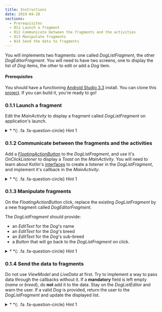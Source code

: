```yaml
---
title: Instructions
date: 2019-04-20
sections:
  - Prerequisites
  - 011 Launch a fragment
  - 012 Communicate between the fragments and the activities
  - 013 Manipulate fragments
  - 014 Send the data to fragments
---
```


You will implements two fragments: one called *DogListFragment*, the other *DogEditorFragment*.
You will need to have two screens, one to display the list of *Dog* items, the other to edit or add a *Dog* item.

#### Prerequisites
You should have a functioning [Android Studio 3.3](https://developer.android.com/studio) install.
You can clone this [project](https://github.com/CamilleBC/android-kotlin-basics/tree/1dee2ad0bb9143cf2ef9eb81c39977aa59e75fb7).
If you can build it, you're ready to go!

### 0.1.1 Launch a fragment
Edit the *MainActivity* to display a fragment called *DogListFragment* on application's launch.

<details>

<summary >
<a class=".btn .btn-primary">
    *&nbsp;*{: .fa .fa-question-circle} Hint 1
</a>
</summary>

**Hint #1**: See the [FragmentManager](https://developer.android.com/reference/kotlin/androidx/fragment/app/FragmentManager) and [FragmentTransaction](https://developer.android.com/reference/kotlin/androidx/fragment/app/FragmentManager) doc to add a fragment.

  <details>

  <summary >
  <a class=".btn .btn-primary">
    *&nbsp;*{: .fa .fa-question-circle} Hint 2
  </a>
  </summary>

  **Hint #2**: You need to inflate the fragment inside a container in the parent activity's layout.

  </details>

  [**Clone the solution**](https://github.com/CamilleBC/android-kotlin-basics/tree/caaae274a959dba10cbf59d0d78646be1d175713)

</details>

### 0.1.2 Communicate between the fragments and the activities
Add a [*FloatingActionButton*](https://developer.android.com/guide/topics/ui/floating-action-button) to the *DogListFragment*, and use it's *OnClickListener* to display a *Toast* on the *MainActivity*.
You will need to learn about Kotlin's [interfaces](https://kotlinlang.org/docs/reference/interfaces.html#interfaces) to create a listener in the *DogListFragment*, and implement it's callback in the *MainActivity*.

<details>

<summary >
<a class=".btn .btn-primary">
  *&nbsp;*{: .fa .fa-question-circle} Hint 1
</a>
</summary>

**Hint #1**: Setup an `interface` called *OnAddClickListener* in the fragment with a function called *onAddClick()*, and implement it in the activity that calls the fragment. You need to add that *onAddClick()* callback to the button's *setOnClickListener*. Check [this StackOverflow question](https://stackoverflow.com/questions/44301301/android-how-to-achieve-setonclicklistener-in-kotlin) to see a button click listener.

  <details>

  <summary >
  <a class=".btn .btn-primary">
    *&nbsp;*{: .fa .fa-question-circle} Hint 2
  </a>
  </summary>

  **Hint #2**: You need to pass a reference to parent's activity's implementation to the fragment. That means you need to have a variable of type `OnAddClickListener` that will hold the reference to the callback when the activity is attached.

  </details>

[**Clone the solution**](https://github.com/CamilleBC/android-kotlin-basics/tree/6fc9f652e8fd06237e1f37eadab28f5d7fc3c9cc)

</details>

### 0.1.3 Manipulate fragments
On the *FloatingActionButton* click, replace the existing *DogListFragment* by a new fragment called *DogEditorFragment*.

The *DogListFragment* should provide:

 - an *EditText* for the *Dog*'s name
 - an *EditText* for the *Dog*'s breed
 - an *EditText* for the *Dog*'s sub-breed
 - a *Button* that will go back to the *DogListFragment* on click.

<details>

<summary >
<a class=".btn .btn-primary">
  *&nbsp;*{: .fa .fa-question-circle} Hint 1
</a>
</summary>

**Hint #1**: See the [FragmentManager](https://developer.android.com/reference/kotlin/androidx/fragment/app/FragmentManager) and [FragmentTransaction](https://developer.android.com/reference/kotlin/androidx/fragment/app/FragmentManager) doc to replace the fragment.

  <details>

  <summary >
  <a class=".btn .btn-primary">
    *&nbsp;*{: .fa .fa-question-circle} Hint 2
  </a>
  </summary>

  **Hint #2**: Just do what you have done for the previous fragment: create a listener, implement a callback, and use it to manage the fragments in the activity.

  </details>

  [**Clone the solution**]()

</details>

### 0.1.4 Send the data to fragments
Do not use *ViewModel* and *LiveData* at first. Try to implement a way to pass data through the callbacks without it. 
If a **mandatory** field is left empty (*name* or *breed*), do **not** add it to the data. Stay on the *DogListEditor* and warn the user.
If a valid *Dog* is provided, return the user to the *DogListFragment* and update the displayed list.

<details>

<summary >
<a class=".btn .btn-primary">
  *&nbsp;*{: .fa .fa-question-circle} Hint 1
</a>
</summary>

**Hint #1:** See the  [*@Parcelize*](https://kotlinlang.org/docs/tutorials/android-plugin.html#parcelable) kotlin implementation, and use it to parcel the *Dog* item list and send it to the fragments.

  <details>

  <summary >
  <a class=".btn .btn-primary">
    *&nbsp;*{: .fa .fa-question-circle} Hint 2
  </a>
  </summary>

  **Hint #2:** See [this](https://stackoverflow.com/questions/46551228/how-to-pass-and-get-value-from-fragment-and-activity) StackOverflow answer if you don't know where to begin when sending data from one fragment to the other.

  </details>

  [**Clone the solution**]()
  
</details>
<!--stackedit_data:
eyJoaXN0b3J5IjpbLTEzOTg2ODk2NDcsMjA5NTAxNTUyMywtOD
E0NzU5MTE4XX0=
-->